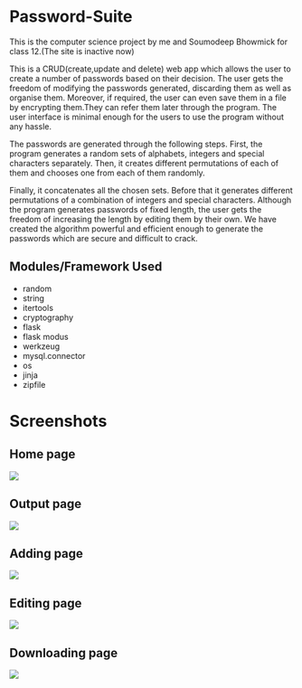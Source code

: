 # Password-Suite
This is the computer science project by me and  Soumodeep Bhowmick for class 12.(The site is inactive now)
<p>This is a CRUD(create,update and delete) web app which allows the user to create a number of passwords based on their decision. The user gets the freedom of modifying the passwords generated, discarding them as well as organise them. Moreover, if required, the user can even save them in a file by encrypting them.They can refer them later through the program. The user interface is minimal 
enough for the users to use the program without any hassle. </p>
<p>The passwords are generated through the following steps. First, the program generates a random sets of alphabets, integers and special characters separately. Then, it 
creates different permutations of each of them and 
chooses one from each of them randomly.</p> 
<p>Finally, it 
concatenates all the chosen sets. Before that it generates different permutations of a combination of integers and special characters. 
Although the program generates passwords of fixed length, the user gets the freedom of increasing the length by editing them by their own. 
We have created the algorithm powerful and efficient enough to generate the passwords which are secure and difficult to crack.</p>
<h2>Modules/Framework Used</h2>
<ul>
   <li>random</li>
   <li>string</li>
   <li>itertools</li>
   <li>cryptography</li>
   <li>flask</li>
   <li>flask modus</li>
   <li>werkzeug</li>
   <li>mysql.connector</li>
   <li>os</li>
   <li>jinja</li>
   <li>zipfile</li>
</ul>

<h1>Screenshots</h1>
<h2>Home page</h2>
<img src = "https://user-images.githubusercontent.com/43207029/145159986-c6e6473a-01a7-4de4-84e0-98e8d04b7bdc.png"/>
<h2>Output page</h2>
<img src = "https://user-images.githubusercontent.com/43207029/145160247-3008b02f-bf86-4493-9be5-5c62e9a3c4f5.png"/>
<h2>Adding page</h2>
<img src = "https://user-images.githubusercontent.com/43207029/145160069-3db47c75-2ec7-46b3-a6a4-732b67cb4411.png"/>
<h2>Editing page</h2>
<img src = "https://user-images.githubusercontent.com/43207029/145160394-ee1dde4f-538f-49fc-85dc-938b58744211.png"/>
<h2>Downloading page</h2>
<img src = "https://user-images.githubusercontent.com/43207029/145160195-26bf9361-eb3e-4c56-9eb9-503751975a21.png"/>
